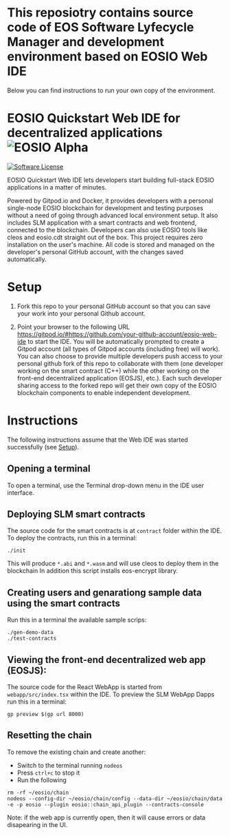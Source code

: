 # This reposiotry contains source code of EOS Software Lyfecycle Manager and development environment based on EOSIO Web IDE
Below you can find instructions to run your own copy of the environment.

# EOSIO Quickstart Web IDE for decentralized applications ![EOSIO Alpha](https://img.shields.io/badge/EOSIO-Alpha-blue.svg)

[![Software License](https://img.shields.io/badge/license-MIT-lightgrey.svg)](./LICENSE)

EOSIO Quickstart Web IDE lets developers start building full-stack EOSIO applications in a matter of minutes. 

Powered by Gitpod.io and Docker, it provides developers with a personal single-node EOSIO blockchain for development and testing purposes without a need of going through advanced local environment setup. It also includes SLM application with a smart contracts and web frontend, connected to the blockchain. Developers can also use EOSIO tools like cleos and  eosio.cdt straight out of the box. This project requires zero installation on the user's machine. All code is stored and managed on the developer's personal GitHub account, with the changes saved automatically.


# Setup

1. Fork this repo to your personal GitHub account so that you can save your work into your personal Github account.

2. Point your browser to the following URL https://gitpod.io/#https://github.com/your-github-account/eosio-web-ide to start the IDE. You will be automatically prompted to create a Gitpod account (all types of Gitpod accounts (including free) will work). You can also choose to provide multiple developers push access to your personal github fork of this repo to collaborate with them (one developer working on the smart contract (C++) while the other working on the front-end decentralized application (EOSJS), etc.). Each such developer sharing access to the forked repo will get their own copy of the EOSIO blockchain components to enable independent development.


# Instructions

The following instructions assume that the Web IDE was started successfully (see [Setup](#setup)).

## Opening a terminal

To open a terminal, use the Terminal drop-down menu in the IDE user interface.

## Deploying SLM smart contracts

The source code for the smart contracts is at `contract` folder within the IDE. To deploy the contracts, run this in a terminal:

```
./init

```

This will produce `*.abi` and `*.wasm` and will use cleos to deploy them in the blockchain
In addition this script installs eos-encrypt library.


## Creating users and genarationg sample data using the smart contracts

Run this in a terminal the available sample scrips:
```
./gen-demo-data
./test-contracts
```


## Viewing the front-end decentralized web app (EOSJS):

The source code for the React WebApp is started from `webapp/src/index.tsx` within the IDE. To preview the SLM WebApp Dapps run this in a terminal:

```
gp preview $(gp url 8000)

```

## Resetting the chain

To remove the existing chain and create another:

* Switch to the terminal running `nodeos`
* Press `ctrl+c` to stop it
* Run the following

```
rm -rf ~/eosio/chain
nodeos --config-dir ~/eosio/chain/config --data-dir ~/eosio/chain/data -e -p eosio --plugin eosio::chain_api_plugin --contracts-console

```

Note: if the web app is currently open, then it will cause errors or data disapearing in the UI. 


